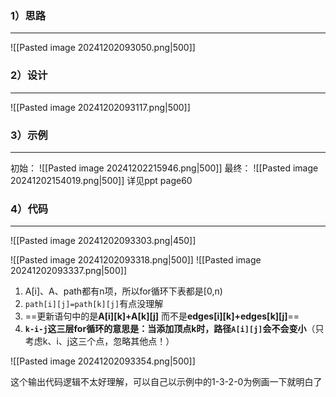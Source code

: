 
### 1）思路
---
![[Pasted image 20241202093050.png|500]]


### 2）设计
---
![[Pasted image 20241202093117.png|500]]

### 3）示例
---
初始：
![[Pasted image 20241202215946.png|500]]
最终：
![[Pasted image 20241202154019.png|500]]
详见ppt page60

### 4）代码
---
![[Pasted image 20241202093303.png|450]]

![[Pasted image 20241202093318.png|500]]
![[Pasted image 20241202093337.png|500]]

1. A\[i]、A、path都有n项，所以for循环下表都是\[0,n)
2. `path[i][j]=path[k][j]`有点没理解
3. ==更新语句中的是**A\[i]\[k]+A\[k]\[j]** 而不是**edges\[i]\[k]+edges\[k]\[j]**==
4. **`k-i-j`这三层for循环的意思是：当添加顶点k时，路径`A[i][j]`会不会变小**（只考虑k、i、j这三个点，忽略其他点！）

![[Pasted image 20241202093354.png|500]]

这个输出代码逻辑不太好理解，可以自己以示例中的1-3-2-0为例画一下就明白了